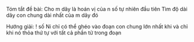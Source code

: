 Tóm tắt đề bài:
Cho m dãy là hoán vị của n số tự nhiên đầu tiên
Tìm độ dài dãy con chung dài nhất của m dãy đó

Hướng giải:
! số Ni chỉ có thể ghéo vào đoạn con chung lớn nhất khi và chỉ khi nó thỏa thứ tự với tất cả phần tử trong đoạn